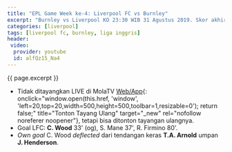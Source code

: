 ```yaml
---
title: "EPL Game Week ke-4: Liverpool FC vs Burnley"
excerpt: "Burnley vs Liverpool KO 23:30 WIB 31 Agustus 2019. Skor akhir 0-3 untuk kemenangan Liverpool."
categories: [liverpool]
tags: [liverpool fc, burnley, liga inggris]
header:
 video:
  provider: youtube
  id: alfQz15_Na4
---
```

{{ page.excerpt }}

- Tidak ditayangkan LIVE di MolaTV [Web/App](https://mola.tv/watch?v=vd66534925){: onclick="window.open(this.href, 'window', 'left=20,top=20,width=500,height=500,toolbar=1,resizable=0'); return false;" title="Tonton Tayang Ulang" target="_new" rel="nofollow noreferer noopener"}, tetapi bisa ditonton tayangan ulangnya.
- Goal LFC: **C. Wood** 33' (og), S. Mane 37', R. Firmino 80'.
- _Own goal_ C. Wood _deflected_ dari tendangan keras **T.A. Arnold** umpan **J. Henderson**.
